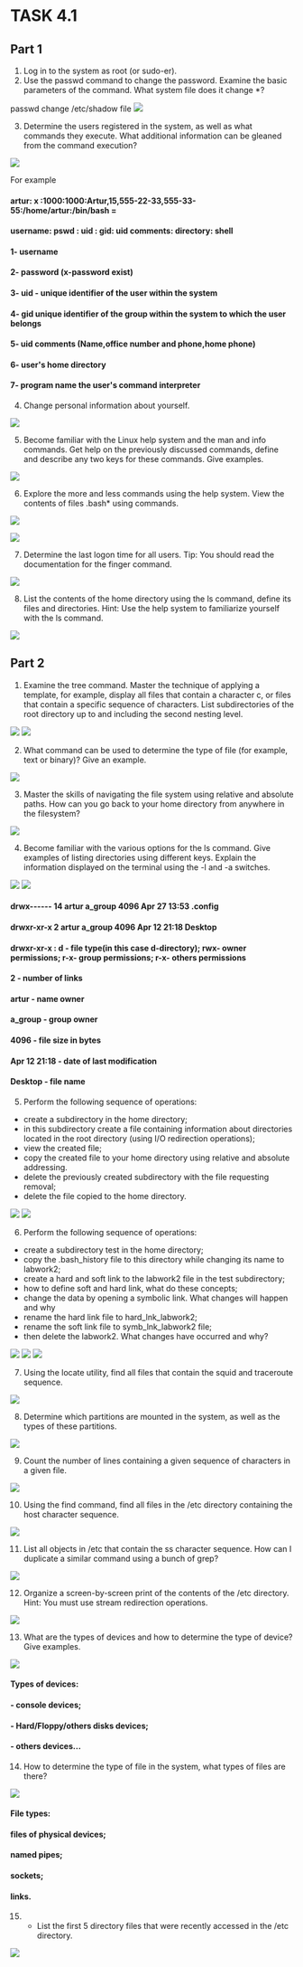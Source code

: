 # TASK 4.1

## Part 1

1) Log in to the system as root (or sudo-er).
2) Use the passwd command to change the password. Examine the basic parameters of the command. What system file does it change *?

passwd change /etc/shadow file
![](https://github.com/ArturMaksymchuk/materialsEpam/blob/master/m4/task1/1-1-2.png)
 
3) Determine the users registered in the system, as well as what commands they execute. What additional information can be gleaned from the command execution?

![](https://github.com/ArturMaksymchuk/materialsEpam/blob/master/m4/task1/1-3.png)

For example

#### artur: x :1000:1000:Artur,15,555-22-33,555-33-55:/home/artur:/bin/bash  =
#### username: pswd : uid : gid: uid comments: directory: shell
  
#### 1- username
#### 2- password (x-password exist) 
#### 3- uid - unique identifier of the user within the system
#### 4- gid unique identifier of the group within the system to which the user belongs
#### 5- uid comments (Name,office number and phone,home phone)
#### 6- user's home directory
#### 7- program name the user's command interpreter


4) Change personal information about yourself.

![](https://github.com/ArturMaksymchuk/materialsEpam/blob/master/m4/task1/1-4.png)

5) Become familiar with the Linux help system and the man and info commands. Get help on the previously discussed commands, define and describe any two keys for these commands. Give examples.

![](https://github.com/ArturMaksymchuk/materialsEpam/blob/master/m4/task1/1-5.png)

6) Explore the more and less commands using the help system. View the contents of files .bash* using commands.

![](https://github.com/ArturMaksymchuk/materialsEpam/blob/master/m4/task1/1-6.1.png)

![](https://github.com/ArturMaksymchuk/materialsEpam/blob/master/m4/task1/1-6.2.png)

7) Determine the last logon time for all users. Tip: You should read the documentation for the finger command.

![](https://github.com/ArturMaksymchuk/materialsEpam/blob/master/m4/task1/1-7.png)

8) List the contents of the home directory using the ls command, define its files and directories. Hint: Use the help system to familiarize yourself with the ls command.

![](https://github.com/ArturMaksymchuk/materialsEpam/blob/master/m4/task1/1-8.png)



## Part 2


1) Examine the tree command. Master the technique of applying a template, for example, display all files that contain a character c, or files that contain a specific sequence of characters. List subdirectories of the root directory up to and including the second nesting level.

![](https://github.com/ArturMaksymchuk/materialsEpam/blob/master/m4/task1/2-1.1.png)
![](https://github.com/ArturMaksymchuk/materialsEpam/blob/master/m4/task1/2-1.2.png)


2) What command can be used to determine the type of file (for example, text or binary)? Give an example.

![](https://github.com/ArturMaksymchuk/materialsEpam/blob/master/m4/task1/2-2.png)


3) Master the skills of navigating the file system using relative and absolute paths. How can you go back to your home directory from anywhere in the filesystem?

![](https://github.com/ArturMaksymchuk/materialsEpam/blob/master/m4/task1/2-3.png)

4) Become familiar with the various options for the ls command. Give examples of listing directories using different keys. Explain the information displayed on the terminal using the -l and -a switches.

![](https://github.com/ArturMaksymchuk/materialsEpam/blob/master/m4/task1/2-4.1.png)
![](https://github.com/ArturMaksymchuk/materialsEpam/blob/master/m4/task1/2-4.2.png)

#### drwx------ 14 artur a_group 4096 Apr 27 13:53 .config
#### drwxr-xr-x  2 artur a_group 4096 Apr 12 21:18 Desktop
#### drwxr-xr-x : d - file type(in this case d-directory); rwx- owner permissions; r-x- group permissions; r-x- others permissions  
#### 2 - number of links
#### artur - name owner
#### a_group - group owner
#### 4096 - file size in bytes
#### Apr 12 21:18 - date of last modification
#### Desktop - file name


5) Perform the following sequence of operations:
- create a subdirectory in the home directory;
- in this subdirectory create a file containing information about directories located in the root directory (using I/O redirection operations);
- view the created file;
- copy the created file to your home directory using relative and absolute addressing.
- delete the previously created subdirectory with the file requesting removal;
- delete the file copied to the home directory.

![](https://github.com/ArturMaksymchuk/materialsEpam/blob/master/m4/task1/2-5.1.png)
![](https://github.com/ArturMaksymchuk/materialsEpam/blob/master/m4/task1/2-5.2.png)

6) Perform the following sequence of operations:
- create a subdirectory test in the home directory;
- copy the .bash_history file to this directory while changing its name to labwork2;
- create a hard and soft link to the labwork2 file in the test subdirectory;
- how to define soft and hard link, what do these concepts;
- change the data by opening a symbolic link. What changes will happen and why
- rename the hard link file to hard_lnk_labwork2;
- rename the soft link file to symb_lnk_labwork2 file;
- then delete the labwork2. What changes have occurred and why?

![](https://github.com/ArturMaksymchuk/materialsEpam/blob/master/m4/task1/2-6.1.png)
![](https://github.com/ArturMaksymchuk/materialsEpam/blob/master/m4/task1/2-6.2.png)
![](https://github.com/ArturMaksymchuk/materialsEpam/blob/master/m4/task1/2-6.3.png)


7) Using the locate utility, find all files that contain the squid and traceroute sequence.

![](https://github.com/ArturMaksymchuk/materialsEpam/blob/master/m4/task1/2-7.png)

8) Determine which partitions are mounted in the system, as well as the types of these partitions.

![](https://github.com/ArturMaksymchuk/materialsEpam/blob/master/m4/task1/2-8.png)

9) Count the number of lines containing a given sequence of characters in a given file.

![](https://github.com/ArturMaksymchuk/materialsEpam/blob/master/m4/task1/2-9.png)

10) Using the find command, find all files in the /etc directory containing the host character sequence.

![](https://github.com/ArturMaksymchuk/materialsEpam/blob/master/m4/task1/2-10.png)

11) List all objects in /etc that contain the ss character sequence. How can I duplicate a similar command using a bunch of grep?

![](https://github.com/ArturMaksymchuk/materialsEpam/blob/master/m4/task1/2-11.png)

12) Organize a screen-by-screen print of the contents of the /etc directory. Hint: You must use stream redirection operations.

![](https://github.com/ArturMaksymchuk/materialsEpam/blob/master/m4/task1/2-12.png)

13) What are the types of devices and how to determine the type of device? Give examples.

![](https://github.com/ArturMaksymchuk/materialsEpam/blob/master/m4/task1/2-13.png)

#### Types of devices:
#### - console devices;
#### - Hard/Floppy/others disks devices;
#### - others devices...

14) How to determine the type of file in the system, what types of files are there?

![](https://github.com/ArturMaksymchuk/materialsEpam/blob/master/m4/task1/2-14.png)

#### File types:
#### files of physical devices;
#### named pipes;
#### sockets;
#### links.

15) * List the first 5 directory files that were recently accessed in the /etc directory.

![](https://github.com/ArturMaksymchuk/materialsEpam/blob/master/m4/task1/2-15.png)


